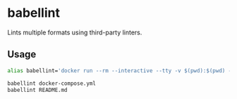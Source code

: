 # babellint

Lints multiple formats using third-party linters.

## Usage

```sh
alias babellint='docker run --rm --interactive --tty -v $(pwd):$(pwd) -w $(pwd) heussd/babellint:latest'

babellint docker-compose.yml
babellint README.md
```
